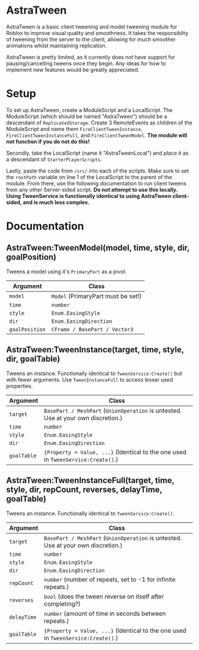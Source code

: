# AstraTween
AstraTween is a basic client tweening and model tweening module for Roblox to improve visual quality and smoothness. It takes the responsiblity of tweening from the server to the client, allowing for much smoother animations whilst maintaining replication.

AstraTween is pretty limited, as it currently does not have support for pausing/cancelling tweens once they begin. Any ideas for how to implement new features would be greatly appreciated.

# Setup
To set up AstraTween, create a ModuleScript and a LocalScript. The ModuleScript (which should be named "AstraTween") should be a descendant of `ReplicatedStorage`. Create 3 RemoteEvents as children of the ModuleScript and name them `FireClientTweenInstance`, `FireClientTweenInstanceFull`, and `FireClientTweenModel`. **The module will not function if you do not do this!**

Secondly, take the LocalScript (name it "AstraTweenLocal") and place it as a descendant of `StarterPlayerScripts`. 

Lastly, paste the code from `/src/` into each of the scripts. Make sure to set the `rootPath` variable on line 1 of the LocalScript to the parent of the module. From there, use the following documentation to run client tweens from any other Server-sided script. **Do not attempt to use this locally. Using TweenService is functionally identical to using AstraTween client-sided, and is much less complex.**

# Documentation

## AstraTween:TweenModel(model, time, style, dir, goalPosition)

Tweens a model using it's `PrimaryPart` as a pivot.

| Argument     | Class         |
| ------------- | ------------- |
| `model`         | `Model` (PrimaryPart must be set!) |
| `time`         | `number` |
| `style`         | `Enum.EasingStyle` |
| `dir`         | `Enum.EasingDirection` |
| `goalPosition` | `CFrame / BasePart / Vector3` |



## AstraTween:TweenInstance(target, time, style, dir, goalTable)

Tweens an instance. Functionally identical to `TweenService:Create()` but with fewer arguments. Use `TweenInstanceFull` to access lesser used properties.

| Argument     | Class         |
| ------------- | ------------- |
| `target`         | `BasePart / MeshPart` (`UnionOperation` is untested. Use at your own discretion.) |
| `time`         | `number` |
| `style`         | `Enum.EasingStyle` |
| `dir`         | `Enum.EasingDirection` |
| `goalTable` | `{Property = Value, ...}` (Identical to the one used in `TweenService:Create()`.) |



## AstraTween:TweenInstanceFull(target, time, style, dir, repCount, reverses, delayTime, goalTable)

Tweens an instance. Functionally identical to `TweenService:Create()`.

| Argument     | Class         |
| ------------- | ------------- |
| `target`         | `BasePart / MeshPart` (`UnionOperation` is untested. Use at your own discretion.) |
| `time`         | `number` |
| `style`         | `Enum.EasingStyle` |
| `dir`         | `Enum.EasingDirection` |
| `repCount`         | `number` (number of repeats, set to -1 for infinite repeats.) |
| `reverses`         | `bool` (does the tween reverse on itself after completing?) |
| `delayTime`         | `number` (amount of time in seconds between repeats.) |
| `goalTable` | `{Property = Value, ...}` (Identical to the one used in `TweenService:Create()`.) |
